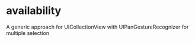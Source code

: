 # availability
A generic approach for UICollectionView with UIPanGestureRecognizer for multiple selection 
